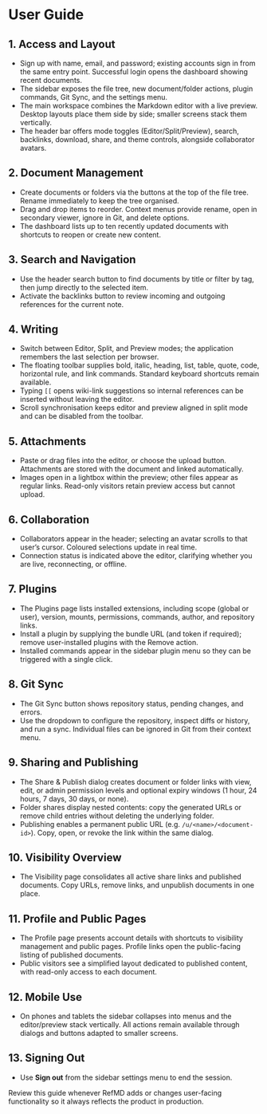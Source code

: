 # User Guide

## 1. Access and Layout
- Sign up with name, email, and password; existing accounts sign in from the same entry point. Successful login opens the dashboard showing recent documents.
- The sidebar exposes the file tree, new document/folder actions, plugin commands, Git Sync, and the settings menu.
- The main workspace combines the Markdown editor with a live preview. Desktop layouts place them side by side; smaller screens stack them vertically.
- The header bar offers mode toggles (Editor/Split/Preview), search, backlinks, download, share, and theme controls, alongside collaborator avatars.

## 2. Document Management
- Create documents or folders via the buttons at the top of the file tree. Rename immediately to keep the tree organised.
- Drag and drop items to reorder. Context menus provide rename, open in secondary viewer, ignore in Git, and delete options.
- The dashboard lists up to ten recently updated documents with shortcuts to reopen or create new content.

## 3. Search and Navigation
- Use the header search button to find documents by title or filter by tag, then jump directly to the selected item.
- Activate the backlinks button to review incoming and outgoing references for the current note.

## 4. Writing
- Switch between Editor, Split, and Preview modes; the application remembers the last selection per browser.
- The floating toolbar supplies bold, italic, heading, list, table, quote, code, horizontal rule, and link commands. Standard keyboard shortcuts remain available.
- Typing `[[` opens wiki-link suggestions so internal references can be inserted without leaving the editor.
- Scroll synchronisation keeps editor and preview aligned in split mode and can be disabled from the toolbar.

## 5. Attachments
- Paste or drag files into the editor, or choose the upload button. Attachments are stored with the document and linked automatically.
- Images open in a lightbox within the preview; other files appear as regular links. Read-only visitors retain preview access but cannot upload.

## 6. Collaboration
- Collaborators appear in the header; selecting an avatar scrolls to that user’s cursor. Coloured selections update in real time.
- Connection status is indicated above the editor, clarifying whether you are live, reconnecting, or offline.

## 7. Plugins
- The Plugins page lists installed extensions, including scope (global or user), version, mounts, permissions, commands, author, and repository links.
- Install a plugin by supplying the bundle URL (and token if required); remove user-installed plugins with the Remove action.
- Installed commands appear in the sidebar plugin menu so they can be triggered with a single click.

## 8. Git Sync
- The Git Sync button shows repository status, pending changes, and errors.
- Use the dropdown to configure the repository, inspect diffs or history, and run a sync. Individual files can be ignored in Git from their context menu.

## 9. Sharing and Publishing
- The Share & Publish dialog creates document or folder links with view, edit, or admin permission levels and optional expiry windows (1 hour, 24 hours, 7 days, 30 days, or none).
- Folder shares display nested contents: copy the generated URLs or remove child entries without deleting the underlying folder.
- Publishing enables a permanent public URL (e.g. `/u/<name>/<document-id>`). Copy, open, or revoke the link within the same dialog.

## 10. Visibility Overview
- The Visibility page consolidates all active share links and published documents. Copy URLs, remove links, and unpublish documents in one place.

## 11. Profile and Public Pages
- The Profile page presents account details with shortcuts to visibility management and public pages. Profile links open the public-facing listing of published documents.
- Public visitors see a simplified layout dedicated to published content, with read-only access to each document.

## 12. Mobile Use
- On phones and tablets the sidebar collapses into menus and the editor/preview stack vertically. All actions remain available through dialogs and buttons adapted to smaller screens.

## 13. Signing Out
- Use **Sign out** from the sidebar settings menu to end the session.

Review this guide whenever RefMD adds or changes user-facing functionality so it always reflects the product in production.
